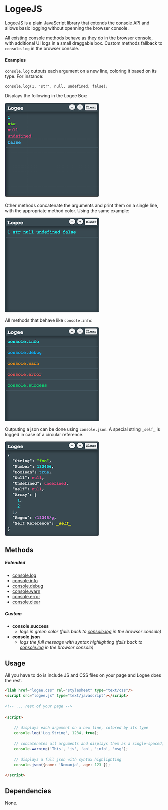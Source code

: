 # LogeeJS 

LogeeJS is a plain JavaScript library that extends the [console API](https://developer.chrome.com/devtools/docs/console-api) and allows basic logging without openning the browser console.

All existing console methods behave as they do in the browser console, with additional UI logs in a small draggable box.
Custom methods fallback to `console.log` in the browser console.

#### Examples

`console.log` outputs each argument on a new line, coloring it based on its type. For instance:

`console.log(1, 'str', null, undefined, false);`

Displays the following in the Logee Box:

![Logee Log](https://raw.githubusercontent.com/nem035/logee.js/master/screenshots/logee-log.png)

Other methods concatenate the arguments and print them on a single line, with the appropriate method color. Using the same example:

![Logee Info](https://raw.githubusercontent.com/nem035/logee.js/master/screenshots/logee-info.png)

All methods that behave like `console.info`:

![Log Methods](https://raw.githubusercontent.com/nem035/logee.js/master/screenshots/methods.png)

Outputing a json can be done using `console.json`. A special string `_self_` is logged in case of a circular reference.

![Log Json](https://raw.githubusercontent.com/nem035/logee.js/master/screenshots/logee-json.png)


## Methods

##### Extended
* [console.log](https://developer.chrome.com/devtools/docs/console-api#consolelog)
* [console.info](https://developer.chrome.com/devtools/docs/console-api#consoleinfo)
* [console.debug](https://developer.chrome.com/devtools/docs/console-api#consoledebug)
* [console.warn](https://developer.chrome.com/devtools/docs/console-api#consolewarn)
* [console.error](https://developer.chrome.com/devtools/docs/console-api#consoleerror)
* [console.clear](https://developer.chrome.com/devtools/docs/console-api#consoleclear)

##### Custom
* **console.success** 
	* *logs in green color (falls back to [console.log](https://developer.chrome.com/devtools/docs/console-api#consolelog) in the browser console)*
* **console.json**	 
	* *logs the full message with syntax highlighting (falls back to [console.log](https://developer.chrome.com/devtools/docs/console-api#consolelog) in the browser console)*

## Usage

All you have to do is include JS and CSS files on your page and Logee does the rest.

```html
<link href="logee.css" rel="stylesheet" type="text/css"/>
<script src="logee.js" type="text/javascript"></script>

<!-- ... rest of your page -->

<script>

	// displays each argument on a new line, colored by its type
	console.log('Log String', 1234, true); 

	// concatenates all arguments and displays them as a single-spaced, orange, string
	console.warning('This', 'is', 'an', 'info', 'msg'); 

	// displays a full json with syntax highlighting
	console.json({name: 'Nemanja', age: 123 });

</script>
```

## Dependencies

None.
